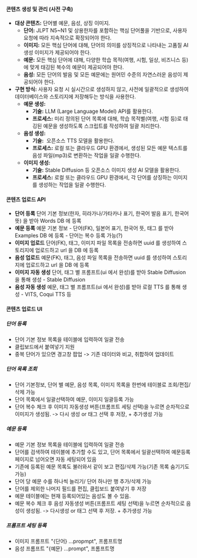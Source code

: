 #### 콘텐츠 생성 및 관리 (사전 구축)
- **대상 콘텐츠:** 단어별 예문, 음성, 상징 이미지.
    - **단어:** JLPT N5~N1 및 상용한자를 포함하는 핵심 단어풀을 기반으로, 사용자 요청에 따라 지속적으로 확장되어야 한다.
    - **이미지:** 모든 핵심 단어에 대해, 단어의 의미를 상징적으로 나타내는 고품질 AI 생성 이미지가 제공되어야 한다.
    - **예문:** 모든 핵심 단어에 대해, 다양한 학습 목적(여행, 시험, 일상, 비즈니스 등)에 맞게 태깅된 복수의 예문이 제공되어야 한다.
    - **음성:** 모든 단어의 발음 및 모든 예문에는 원어민 수준의 자연스러운 음성이 제공되어야 한다.
- **구현 방식:** 사용자 요청 시 실시간으로 생성하지 않고, 사전에 일괄적으로 생성하여 데이터베이스와 스토리지에 저장해두는 방식을 사용한다.    
    - **예문 생성:**
        - **기술:** LLM (Large Language Model) API를 활용한다.
        - **프로세스:** 미리 정의된 단어 목록에 대해, 학습 목적별(여행, 시험 등)로 태깅된 예문을 생성하도록 스크립트를 작성하여 일괄 처리한다.
    - **음성 생성:**
        - **기술:**  오픈소스 TTS 모델을 활용한다.
        - **프로세스:** 로컬 또는 클라우드 GPU 환경에서, 생성된 모든 예문 텍스트를 음성 파일(mp3)로 변환하는 작업을 일괄 수행한다.
    - **이미지 생성:**
        - **기술:** Stable Diffusion 등 오픈소스 이미지 생성 AI 모델을 활용한다.
        - **프로세스:** 로컬 또는 클라우드 GPU 환경에서, 각 단어를 상징하는 이미지를 생성하는 작업을 일괄 수행한다.

#### 콘텐츠 업로드 API
- **단어 등록** 단어 기본 정보(한자, 히라가나/가타카나 표기, 한국어 발음 표기, 한국어 뜻) 을 받아 Words DB 에 등록
- **예문 등록** 예문 기본 정보 - 단어(FK), 일본어 표기, 한국어 뜻, 태그 를 받아 Examples DB 에 등록 - 단어는 복수 등록 가능(?)
- **이미지 업로드** 단어(FK), 태그, 이미지 파일 목록을 전송하면 uuid 를 생성하여 스토리지에 업로드하고 url 을 DB 에 등록
- **음성 업로드** 예문(FK), 태그, 음성 파일 목록을 전송하면 uuid 를 생성하여 스토리지에 업로드하고 url 을 DB 에 등록
- **이미지 자동 생성** 단어, 태그 별 프롬프트(ui 에서 완성)를 받아 Stable Diffusion 을 통해 생성 - Stable Diffusion
- **음성 자동 생성** 예문, 태그 별 프롬프트(ui 에서 완성)를 받아 로컬 TTS 를 통해 생성 - VITS, Coqui TTS 등

#### 콘텐츠 업로드 UI

##### 단어 등록 
- 단어 기본 정보 목록을 테이블에 입력하여 일괄 전송
- 클립보드에서 붙여넣기 지원
- 중복 단어가 있으면 경고창 팝업 -> 기존 데이터와 비교, 취합하여 업데이트

##### 단어 목록 조회
- 단어 기본정보, 단어 별 예문, 음성 목록, 이미지 목록을 한번에 테이블로 조회/편집/삭제 가능
- 단어 목록에서 일괄선택하여 예문, 이미지 일괄등록 가능
- 단어 복수 체크 후 이미지 자동생성 버튼(프롬프트 세팅 선택)을 누르면 순차적으로 이미지가 생성됨. -> 다시 생성 or 태그 선택 후 저장, + 추가생성 가능

##### 예문 등록
- 예문 기본 정보 목록을 테이블에 입력하여 일괄 전송
- 단어를 검색하여 테이블에 추가할 수도 있고, 단어 목록에서 일괄선택하여 예문등록 페이지로 넘어오면 자동 세팅되어 있음
- 기존에 등록된 예문 목록도 불러와서 같이 보고 편집/삭제 가능(기존 목록 숨기기도 가능)
- 단어 당 예문 수를 하나씩 늘리기/ 단어 하나만 행 추가/삭제 가능
- 단어를 제외한 나머지 필드를 편집, 클립보드 붙여넣기 후 저장
- 예문 테이블에는 현재 등록되어있는 음성도 볼 수 있음.
- 예문 복수 체크 후 음성 자동생성 버튼(프롬프트 세팅 선택)을 누르면 순차적으로 음성이 생성됨. -> 다시생성 or 태그 선택 후 저장. + 추가생성 가능

##### 프롬프트 세팅 등록
- 이미지 프롬프트 "{단어} ...propmpt", 프롬프트명
- 음성 프롬프트 "{예문} ...prompt", 프롬프트명
